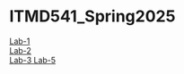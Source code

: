 # ITMD541_Spring2025

<a href="https://sougandhimanu.github.io/ITMD541_Spring2025/Lab-1/"> Lab-1
</br>
<a href="https://sougandhimanu.github.io/ITMD541_Spring2025/Lab-2/"> Lab-2
</br>
<a href="https://sougandhimanu.github.io/ITMD541_Spring2025/Lab-3/"> Lab-3
<a href="https://sougandhimanu.github.io/ITMD541_Spring2025/Lab-5/"> Lab-5
